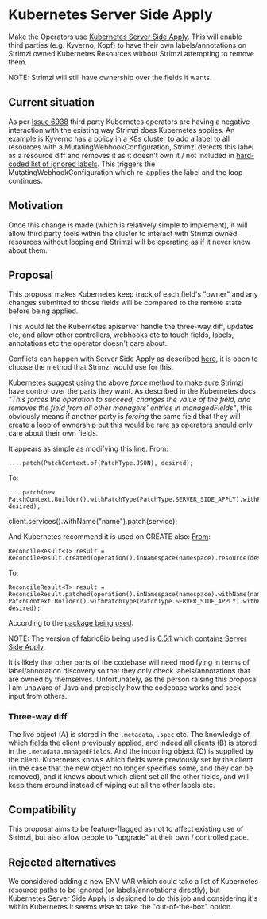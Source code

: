 <!-- This template is provided as an example with sections you may wish to comment on with respect to your proposal. Add or remove sections as required to best articulate the proposal. -->

# Kubernetes Server Side Apply

Make the Operators use [Kubernetes Server Side Apply](https://kubernetes.io/docs/reference/using-api/server-side-apply). This will enable third parties (e.g. Kyverno, Kopf) to have their own labels/annotations on Strimzi owned Kubernetes Resources without Strimzi attempting to remove them.

NOTE: Strimzi will still have ownership over the fields it wants.

## Current situation

As per [Issue 6938](https://github.com/strimzi/strimzi-kafka-operator/issues/6938) third party Kubernetes operators are having a negative interaction with the existing way Strimzi does Kubernetes applies.
An example is [Kyverno](https://kyverno.io/) has a policy in a K8s cluster to add a label to all resources with a MutatingWebhookConfiguration, Strimzi detects this label as a resource diff and removes it as it doesn't own it / not included in [hard-coded list of ignored labels](https://github.com/strimzi/strimzi-kafka-operator/blob/c3522cf4b17004004a676854d37ba01bb9a44800/cluster-operator/src/main/java/io/strimzi/operator/cluster/operator/resource/StatefulSetDiff.java#LL28C34-L28C49). This triggers the MutatingWebhookConfiguration which re-applies the label and the loop continues.

## Motivation

Once this change is made (which is relatively simple to implement), it will allow third party tools within the cluster to interact with Strimzi owned resources without looping and Strimzi will be operating as if it never knew about them.

## Proposal

This proposal makes Kubernetes keep track of each field's "owner" and any changes submitted to those fields will be compared to the remote state before being applied. 

This would let the Kubernetes apiserver handle the three-way diff, updates etc, and allow other controllers, webhooks etc to touch fields, labels, annotations etc the operator doesn't care about.

Conflicts can happen with Server Side Apply as described [here](https://github.com/fabric8io/kubernetes-client/blob/v6.5.1/doc/CHEATSHEET.md#server-side-apply), it is open to choose the method that Strimzi would use for this.

[Kubernetes suggest](https://kubernetes.io/docs/reference/using-api/server-side-apply/#conflicts:~:text=It%20is%20strongly%20recommended%20for%20controllers%20to%20always%20%22force%22%20conflicts%2C%20since%20they%20might%20not%20be%20able%20to%20resolve%20or%20act%20on%20these%20conflicts.) using the above _force_ method to make sure Strimzi have control over the parts they want. As described in the Kubernetes docs _"This forces the operation to succeed, changes the value of the field, and removes the field from all other managers' entries in managedFields"_, this obviously means if another party is _forcing_ the same field that they will create a loop of ownership but this would be rare as operators should only care about their own fields.

It appears as simple as modifying [this line](https://github.com/strimzi/strimzi-kafka-operator/blob/18d76bfabcfb9e91c71f9afda60b9dd880797f02/operator-common/src/main/java/io/strimzi/operator/common/operator/resource/AbstractNamespacedResourceOperator.java#LL263C88-L263C102).
From:

```
....patch(PatchContext.of(PatchType.JSON), desired);
```

To:

```
....patch(new PatchContext.Builder().withPatchType(PatchType.SERVER_SIDE_APPLY).withForce(true).build(), desired);
```

client.services().withName("name").patch(service);

And Kubernetes recommend it is used on CREATE also:
[From](https://github.com/strimzi/strimzi-kafka-operator/blob/18d76bfabcfb9e91c71f9afda60b9dd880797f02/operator-common/src/main/java/io/strimzi/operator/common/operator/resource/AbstractNamespacedResourceOperator.java#L272):

```
ReconcileResult<T> result = ReconcileResult.created(operation().inNamespace(namespace).resource(desired).create());
```

To:

```
ReconcileResult<T> result = ReconcileResult.patched(operation().inNamespace(namespace).withName(name).patch(new PatchContext.Builder().withPatchType(PatchType.SERVER_SIDE_APPLY).withForce(true).build(), desired);
```

According to the [package being used](https://github.com/fabric8io/kubernetes-client/blob/v6.5.1/doc/CHEATSHEET.md#server-side-apply).

NOTE: The version of fabric8io being used is [6.5.1](https://github.com/strimzi/strimzi-kafka-operator/blob/18d76bfabcfb9e91c71f9afda60b9dd880797f02/pom.xml#L106) which [contains Server Side Apply](https://github.com/fabric8io/kubernetes-client/blob/v6.5.1/doc/CHEATSHEET.md#server-side-apply).

It is likely that other parts of the codebase will need modifying in terms of label/annotation discovery so that they only check labels/annotations that are owned by themselves.
Unfortunately, as the person raising this proposal I am unaware of Java and precisely how the codebase works and seek input from others.

### Three-way diff

The live object (A) is stored in the `.metadata`, `.spec` etc. The knowledge of which fields the client previously applied, and indeed all clients (B) is stored in the `.metadata.managedFields`. And the incoming object (C) is supplied by the client. Kubernetes knows which fields were previously set by the client (in the case that the new object no longer specifies some, and they can be removed), and it knows about which client set all the other fields, and will keep them around instead of wiping out all the other labels etc.

## Compatibility

This proposal aims to be feature-flagged as not to affect existing use of Strimzi, but also allow people to "upgrade" at their own / controlled pace.

## Rejected alternatives

We considered adding a new ENV VAR which could take a list of Kubernetes resource paths to be ignored (or labels/annotations directly), but Kubernetes Server Side Apply is designed to do this job and considering it's within Kubernetes it seems wise to take the "out-of-the-box" option.
